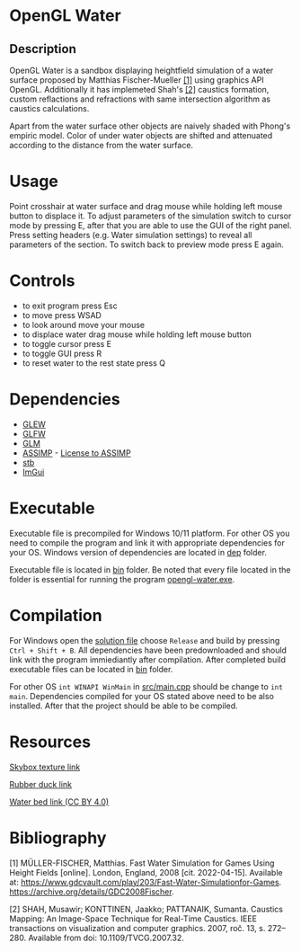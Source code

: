 # OpenGL Water

## Description

OpenGL Water is a sandbox displaying heightfield simulation of a water surface proposed by Matthias Fischer-Mueller [[1]](#1) using graphics API OpenGL. Additionally it has implemeted Shah's [[2]](#2) caustics formation, custom reflactions and refractions with same intersection algorithm as caustics calculations.

Apart from the water surface other objects are naively shaded with Phong's empiric model. Color of under water objects are shifted and attenuated according to the distance from the water surface.

# Usage

Point crosshair at water surface and drag mouse while holding left mouse button to displace it. To adjust parameters of the simulation switch to cursor mode by pressing E, after that you are able to use the GUI of the right panel. Press setting headers (e.g. Water simulation settings) to reveal all parameters of the section. To switch back to preview mode press E again.

# Controls
* to exit program press Esc
* to move press WSAD
* to look around move your mouse
* to displace water drag mouse while holding left mouse button
* to toggle cursor press E
* to toggle GUI press R
* to reset water to the rest state press Q

# Dependencies
* [GLEW](http://glew.sourceforge.net/)
* [GLFW](https://www.glfw.org/)
* [GLM](https://github.com/g-truc/glm)
* [ASSIMP](https://github.com/assimp/assimp) - [License to ASSIMP](dep/assimp/LICENSE) 
* [stb](https://github.com/nothings/stb)
* [ImGui](https://github.com/ocornut/imgui)

# Executable

Executable file is precompiled for Windows 10/11 platform. For other OS you need to compile the program and link it with appropriate dependencies for your OS. Windows version of dependencies are located in [dep](dep) folder.

Executable file is located in [bin](bin) folder. Be noted that every file located in the folder is essential for running the program [opengl-water.exe](bin/opengl-water.exe).

# Compilation

For Windows open the [solution file](opengl-water.sln) choose `Release` and build by pressing `Ctrl + Shift + B`. All dependencies have been predownloaded and should link with the program  immiediantly after compilation. After completed build executable files can be located in [bin](bin) folder. 

For other OS `int WINAPI WinMain` in [src/main.cpp](src/main.cpp) should be change to `int main`. Dependencies compiled for your OS stated above need to be also installed. After that the project should be able to be compiled.  

# Resources 

[Skybox texture link](https://learnopengl.com/Advanced-OpenGL/Cubemaps)

[Rubber duck link](https://www.cgtrader.com/free-3d-models/sports/toy/rubber-duck-b31f3585-0347-4532-bd92-7ddea6107d0d)

[Water bed link (CC BY 4.0)](https://sketchfab.com/3d-models/sandground-terrain-2019-437fc27dd7ff4a36ae0cf56ffbd1dc5c)

# Bibliography

<a name="1">[1]</a> MÜLLER-FISCHER, Matthias. Fast Water Simulation for Games Using
Height Fields [online]. London, England, 2008 [cit. 2022-04-15]. Available
at: https://www.gdcvault.com/play/203/Fast-Water-Simulationfor-Games. https://archive.org/details/GDC2008Fischer.

<a name="2">[2]</a> SHAH, Musawir; KONTTINEN, Jaakko; PATTANAIK, Sumanta. Caustics Mapping: An Image-Space Technique for Real-Time Caustics. IEEE
transactions on visualization and computer graphics. 2007, roč. 13, s. 272–280. Available from doi: 10.1109/TVCG.2007.32.
